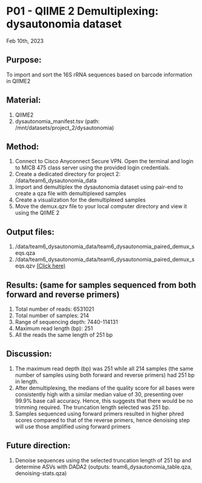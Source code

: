 # P01 - QIIME 2 Demultiplexing: dysautonomia dataset 

Feb 10th, 2023

## Purpose:
To import and sort the 16S rRNA sequences based on barcode information in QIIME2 

## Material: 
1. QIIME2
2. dysautonomia_manifest.tsv (path: /mnt/datasets/project_2/dysautonomia)

## Method:
1. Connect to Cisco Anyconnect Secure VPN. Open the terminal and login to MICB 475 class server using the provided login credentials.
2. Create a dedicated directory for project 2: /data/team6_dysautonomia_data
3. Import and demultiplex the dysautonomia dataset using pair-end to create a qza file with
demultiplexed samples 
5. Create a visualization for the demultiplexed samples
6. Move the demux.qzv file to your local computer directory and view it using the QIIME 2

## Output files:
1. /data/team6_dysautonomia_data/team6_dysautonomia_paired_demux_seqs.qza 
2. /data/team6_dysautonomia_data/team6_dysautonomia_paired_demux_seqs.qzv [(Click here)](/MICB475_Team6/QIIME2/export/paired_demux_seqs.qzv)
   
## Results: (same for samples sequenced from both forward and reverse primers)
1. Total number of reads: 6531021 
2. Total number of samples: 214
3. Range of sequencing depth: 7440-114131
4. Maximum read length (bp): 251
5. All the reads the same length of 251 bp

## Discussion:
1. The maximum read depth (bp) was 251 while all 214 samples (the same number of samples using both forward and reverse primers) had 251 bp in length.
2. After demultiplexing, the medians of the quality score for all bases were consistently high with a similar median value of 30, presenting over 99.9% base call accuracy. Hence, this suggests that there would be no trimming required. The truncation length selected was 251 bp.
3. Samples sequenced using forward primers resulted in higher phred scores compared to that of the reverse primers, hence denoising step will use those amplified using forward primers

## Future direction:
1. Denoise sequences using the selected truncation length of 251 bp and determine ASVs with DADA2 (outputs: team6_dysautonomia_table.qza, denoising-stats.qza) 


